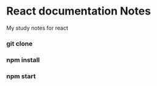 # React documentation Notes

My study notes for react

### git clone

### npm install

### npm start
